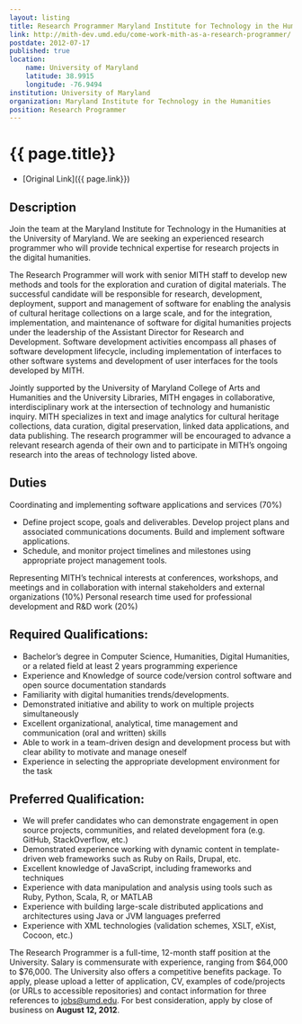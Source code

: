 ```yaml
---
layout: listing
title: Research Programmer Maryland Institute for Technology in the Humanities at the University of Maryland
link: http://mith-dev.umd.edu/come-work-mith-as-a-research-programmer/
postdate: 2012-07-17
published: true
location:
    name: University of Maryland
    latitude: 38.9915
    longitude: -76.9494
institution: University of Maryland
organization: Maryland Institute for Technology in the Humanities
position: Research Programmer
---
```

 

# {{ page.title}}

* [Original Link]({{ page.link}})

## Description
Join the team at the Maryland Institute for Technology in the Humanities at the University of Maryland. We are seeking an experienced research programmer who will provide technical expertise for research projects in the digital humanities.

The Research Programmer will work with senior MITH staff to develop new methods and tools for the exploration and curation of digital materials. The successful candidate will be responsible for research, development, deployment, support and management of software for enabling the analysis of cultural heritage collections on a large scale, and for the integration, implementation, and maintenance of software for digital humanities projects under the leadership of the Assistant Director for Research and Development. Software development activities encompass all phases of software development lifecycle, including implementation of interfaces to other software systems and development of user interfaces for the tools developed by MITH.

Jointly supported by the University of Maryland College of Arts and Humanities and the University Libraries, MITH engages in collaborative, interdisciplinary work at the intersection of technology and humanistic inquiry. MITH specializes in text and image analytics for cultural heritage collections, data curation, digital preservation, linked data applications, and data publishing. The research programmer will be encouraged to advance a relevant research agenda of their own and to participate in MITH’s ongoing research into the areas of technology listed above.

## Duties
Coordinating and implementing software applications and services (70%)

* Define project scope, goals and deliverables. Develop project plans and associated communications documents. Build and implement software applications.
* Schedule, and monitor project timelines and milestones using appropriate project management tools.

Representing MITH’s technical interests at conferences, workshops, and meetings and in collaboration with internal stakeholders and external organizations (10%)
Personal research time used for professional development and R&D work (20%)

## Required Qualifications:
* Bachelor’s degree in Computer Science, Humanities, Digital Humanities, or a related field at least 2 years programming experience
* Experience and Knowledge of source code/version control software and open source documentation standards
* Familiarity with digital humanities trends/developments.
* Demonstrated initiative and ability to work on multiple projects simultaneously
* Excellent organizational, analytical, time management and communication (oral and written) skills
* Able to work in a team-driven design and development process but with clear ability to motivate and manage oneself
* Experience in selecting the appropriate development environment for the task

## Preferred Qualification:
* We will prefer candidates who can demonstrate engagement in open source projects, communities, and related development fora (e.g. GitHub, StackOverflow, etc.)
* Demonstrated experience working with dynamic content in template-driven web frameworks such as Ruby on Rails, Drupal, etc.
* Excellent knowledge of JavaScript, including frameworks and techniques
* Experience with data manipulation and analysis using tools such as Ruby, Python, Scala, R, or MATLAB
* Experience with building large-scale distributed applications and architectures using Java or JVM languages preferred
* Experience with XML technologies (validation schemes, XSLT, eXist, Cocoon, etc.)

The Research Programmer is a full-time, 12-month staff position at the University. Salary is commensurate with experience, ranging from $64,000 to $76,000. The University also offers a competitive benefits package. To apply, please upload a letter of application, CV, examples of code/projects (or URLs to accessible repositories) and contact information for three references to <jobs@umd.edu>. For best consideration, apply by close of business on **August 12, 2012**.
